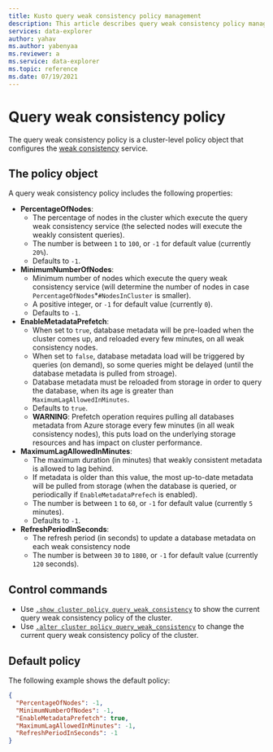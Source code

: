 ```yaml
---
title: Kusto query weak consistency policy management
description: This article describes query weak consistency policy management in Azure Data Explorer.
services: data-explorer
author: yahav
ms.author: yabenyaa
ms.reviewer: a
ms.service: data-explorer
ms.topic: reference
ms.date: 07/19/2021
---
```

# Query weak consistency policy

The query weak consistency policy is a cluster-level policy object that configures the [weak consistency](../concepts/queryconsistency.md) service.

## The policy object

A query weak consistency policy includes the following properties:
* **PercentageOfNodes**:
    * The percentage of nodes in the cluster which execute the query weak consistency service (the selected nodes will execute the weakly consistent queries).
    * The number is between `1` to `100`, or `-1` for default value (currently `20%`).
    * Defaults to `-1`.
* **MinimumNumberOfNodes**:
    * Minimum number of nodes which execute the query weak consistency service (will determine the number of nodes in case `PercentageOfNodes`*`#NodesInCluster` is smaller).
    * A positive integer, or `-1` for default value (currently `0`).
    * Defaults to `-1`.
* **EnableMetadataPrefetch**:
    * When set to `true`, database metadata will be pre-loaded when the cluster comes up, and reloaded every few minutes, on all weak consistency nodes.
    * When set to `false`, database metadata load will be triggered by queries (on demand), so some queries might be delayed (until the database metadata is pulled from stroage).
    * Database metadata must be reloaded from storage in order to query the database, when its age is greater than `MaximumLagAllowedInMinutes`.
    * Defaults to `true`.
    * **WARNING**: Prefetch operation requires pulling all databases metadata from Azure storage every few minutes (in all weak consistency nodes), this puts load on the underlying storage resources and has impact on cluster performance.
* **MaximumLagAllowedInMinutes**:
    * The maximum duration (in minutes) that weakly consistent metadata is allowed to lag behind. 
    * If metadata is older than this value, the most up-to-date metadata will be pulled from storage (when the database is queried, or periodically if `EnableMetadataPrefech` is enabled).
    * The number is between `1` to `60`, or `-1` for default value (currently `5` minutes).
    * Defaults to `-1`.
* **RefreshPeriodInSeconds**:
    * The refresh period (in seconds) to update a database metadata on each weak consistency node
    * The number is between `30` to `1800`, or `-1` for default value (currently `120` seconds).

## Control commands

* Use [`.show cluster policy query_weak_consistency`](./queryweakconsistency-policy.md#show-query-weak-consistency-policy) to show the current query weak consistency policy of the cluster.
* Use [`.alter cluster policy query_weak_consistency`](./queryweakconsistency-policy.md#alter-query-weak-consistency-policy) to change the current query weak consistency policy of the cluster.

## Default policy

The following example shows the default policy:

```json
{
  "PercentageOfNodes": -1,
  "MinimumNumberOfNodes": -1,
  "EnableMetadataPrefetch": true,
  "MaximumLagAllowedInMinutes": -1,
  "RefreshPeriodInSeconds": -1
}
```
